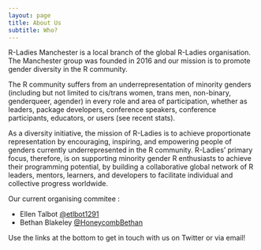 ```yaml
---
layout: page
title: About Us
subtitle: Who?
---
```


R-Ladies Manchester is a local branch of the global R-Ladies organisation. The Manchester group was founded in 2016 and our mission is to promote gender diversity in the R community.

The R community suffers from an underrepresentation of minority genders (including but not limited to cis/trans women, trans men, non-binary, genderqueer, agender) in every role and area of participation, whether as leaders, package developers, conference speakers, conference participants, educators, or users (see recent stats).

As a diversity initiative, the mission of R-Ladies is to achieve proportionate representation by encouraging, inspiring, and empowering people of genders currently underrepresented in the R community. R-Ladies’ primary focus, therefore, is on supporting minority gender R enthusiasts to achieve their programming potential, by building a collaborative global network of R leaders, mentors, learners, and developers to facilitate individual and collective progress worldwide.

Our current organising commitee :

- Ellen Talbot [@etlbot1291](https://twitter.com/etalbot1291)
- Bethan Blakeley [@HoneycombBethan](https://twitter.com/HoneycombBethan)

Use the links at the bottom to get in touch with us on Twitter or via email!
